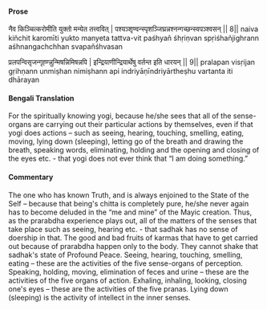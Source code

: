 #### Prose 

नैव किञ्चित्करोमीति युक्तो मन्येत तत्त्ववित् |
पश्यञ्शृण्वन्स्पृशञ्जिघ्रन्नश्नन्गच्छन्स्वपञ्श्वसन् || 8||
naiva kiñchit karomīti yukto manyeta tattva-vit
paśhyañ śhṛiṇvan spṛiśhañjighrann aśhnangachchhan svapañśhvasan

प्रलपन्विसृजन्गृह्ण्न्नुन्मिषन्निमिषन्नपि |
इन्द्रियाणीन्द्रियार्थेषु वर्तन्त इति धारयन् || 9||
pralapan visṛijan gṛihṇann unmiṣhan nimiṣhann api
indriyāṇīndriyārtheṣhu vartanta iti dhārayan

 #### Bengali Translation 

For the spiritually knowing yogi, because he/she sees that all of the sense-organs are carrying out their particular actions by themselves, even if that yogi does actions – such as seeing, hearing, touching, smelling, eating, moving, lying down (sleeping), letting go of the breath and drawing the breath, speaking words, eliminating, holding and the opening and closing of the eyes etc. - that yogi does not ever think that “I am doing something.”

 #### Commentary 

The one who has known Truth, and is always enjoined to the State of the Self – because that being's chitta is completely pure, he/she never again has to become deluded in the “me and mine” of the Mayic creation. Thus, as the prarabdha experience plays out, all of the matters of the senses that take place such as seeing, hearing etc. - that sadhak has no sense of doership in that. The good and bad fruits of karmas that have to get carried out because of prarabdha happen only to the body. They cannot shake that sadhak's state of Profound Peace. Seeing, hearing, touching, smelling, eating – these are the activities of the five sense-organs of perception. Speaking, holding, moving, elimination of feces and urine – these are the activities of the five organs of action. Exhaling, inhaling, looking, closing one's eyes – these are the activities of the five pranas. Lying down (sleeping) is the activity of intellect in the inner senses. 